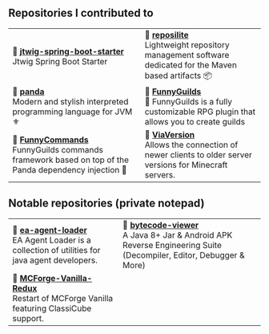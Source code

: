 Repositories I contributed to
-----------------------------

<table>
  <tr>
    <td>
      📘 <a href="https://github.com/jtwig/jtwig-spring-boot-starter"><b>jtwig-spring-boot-starter</b></a><br>
      Jtwig Spring Boot Starter 
    </td>
    <td>
      📘 <a href="https://github.com/dzikoysk/reposilite"><b>reposilite</b></a><br>
      Lightweight repository management software dedicated for the Maven based artifacts 📦
    </td>
  </tr>
  <tr>
    <td>
      📘 <a href="https://github.com/panda-lang/panda"><b>panda</b></a><br>
      Modern and stylish interpreted programming language for JVM ⚜️
    </td>
    <td>
      📘 <a href="https://github.com/FunnyGuilds/FunnyGuilds"><b>FunnyGuilds</b></a><br>
      🏹 FunnyGuilds is a fully customizable RPG plugin that allows you to create guilds 
    </td>
  </tr>
  <tr>
    <td>
      📘 <a href="https://github.com/FunnyGuilds/FunnyCommands"><b>FunnyCommands</b></a><br>
      FunnyGuilds commands framework based on top of the Panda dependency injection 🔨
    </td>
    <td>
      📘 <a href="https://github.com/ViaVersion/ViaVersion"><b>ViaVersion</b></a><br>
      Allows the connection of newer clients to older server versions for Minecraft servers. 
    </td>
  </tr>
</table>

Notable repositories (private notepad)
--------------------------------------

<table>
  <tr>
    <td>
      📘 <a href="https://github.com/electronicarts/ea-agent-loader"><b>ea-agent-loader</b></a><br>
      EA Agent Loader is a collection of utilities for java agent developers. 
    </td>
    <td>
      📘 <a href="https://github.com/Konloch/bytecode-viewer"><b>bytecode-viewer</b></a><br>
      A Java 8+ Jar & Android APK Reverse Engineering Suite (Decompiler, Editor, Debugger & More) 
    </td>
  </tr>
  <tr>
    <td>
      📘 <a href="https://github.com/MCForge/MCForge-Vanilla-Redux"><b>MCForge-Vanilla-Redux</b></a><br>
      Restart of MCForge Vanilla featuring ClassiCube support. 
    </td>
  </tr>
</table>
